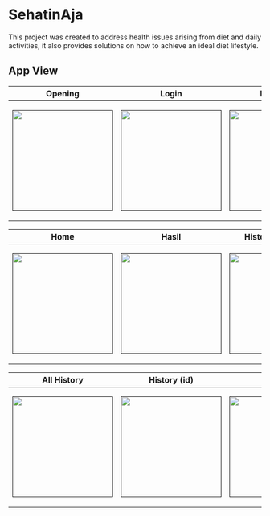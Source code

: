 
# SehatinAja

This project was created to address health issues arising from diet and daily activities, it also provides solutions on how to achieve an ideal diet lifestyle.


## App View

<table  align="center">
        <thead>
            <tr>
                <th>Opening</th>
                <th>Login</th>
				<th>Registrasi</th>
            </tr>
        </thead>
        <tbody>
            <tr>
                <td><p align="center"><a href="" target="_blank"><img src="https://photos.app.goo.gl/qzxrP2GAK3UNwBuz8" width="200"></a></p></td>
				<td><p align="center"><a href="" target="_blank"><img src="https://photos.app.goo.gl/DrP8iBdCFWVMYnyy6" width="200"></a></p></td>
				<td><p align="center"><a href="" target="_blank"><img src="https://photos.app.goo.gl/FHdcySeTP81mP2uz9" width="200"></a></p></td>
            </tr>
        </tbody>
    </table>


<table  align="center">
        <thead>
            <tr>
                <th>Home</th>
                <th>Hasil</th>
				<th>History (kososng)</th>
            </tr>
        </thead>
        <tbody>
            <tr>
                <td><p align="center"><a href="" target="_blank"><img src="https://photos.app.goo.gl/WLj9e9r9zTAQBc5P7" width="200"></a></p></td>
				<td><p align="center"><a href="" target="_blank"><img src="https://photos.app.goo.gl/vC6hckx3h6Kw4iTU8" width="200"></a></p>
</td>
				<td><p align="center"><a href="" target="_blank"><img src="https://photos.app.goo.gl/aF5hNrDWwEvNA3eU7" width="200"></a></p>
</td>
            </tr>
        </tbody>
    </table>

<table  align="center">
        <thead>
            <tr>
                <th>All History</th>
                <th>History (id)</th>
				<th>Profile</th>
            </tr>
        </thead>
        <tbody>
            <tr>
                <td><p align="center"><a href="" target="_blank"><img src="https://photos.app.goo.gl/1DcfYKwh9Caeziaj7" width="200"></a></p></td>
				<td><p align="center"><a href="" target="_blank"><img src="https://photos.app.goo.gl/FthR6KJuQa4Q21wC8" width="200"></a></p>
</td>
				<td><p align="center"><a href="" target="_blank"><img src="https://photos.app.goo.gl/Qz7ZfuzeUaYkdVNU9" width="200"></a></p>
</td>
            </tr>
        </tbody>
    </table>
<br/>
